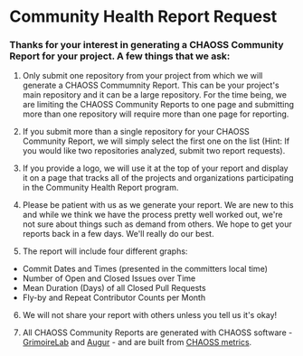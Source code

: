 # Community Health Report Request

### Thanks for your interest in generating a CHAOSS Community Report for your project. A few things that we ask:

1) Only submit one repository from your project from which we will generate a CHAOSS Commumnity Report. This can be your project's main repository and it can be a large repository. For the time being, we are limiting the CHAOSS Community Reports to one page and submitting more than one repository will require more than one page for reporting.

2) If you submit more than a single repository for your CHAOSS Community Report, we will simply select the first one on the list (Hint: If you would like two repositories analyzed, submit two report requests).

3) If you provide a logo, we will use it at the top of your report and display it on a page that tracks all of the projects and organizations participating in the Community Health Report program.

4) Please be patient with us as we generate your report. We are new to this and while we think we have the process pretty well worked out, we're not sure about things such as demand from others. We hope to get your reports back in a few days. We'll really do our best.

5) The report will include four different graphs:
  - Commit Dates and Times (presented in the committers local time)
  - Number of Open and Closed Issues over Time
  - Mean Duration (Days) of all Closed Pull Requests
  - Fly-by and Repeat Contributor Counts per Month

6) We will not share your report with others unless you tell us it's okay!

7) All CHAOSS Community Reports are generated with CHAOSS software - [GrimoireLab](https://github.com/chaoss/grimoirelab) and [Augur](https://github.com/chaoss/augur) - and are built from [CHAOSS metrics](https://chaoss.community/metrics/).

